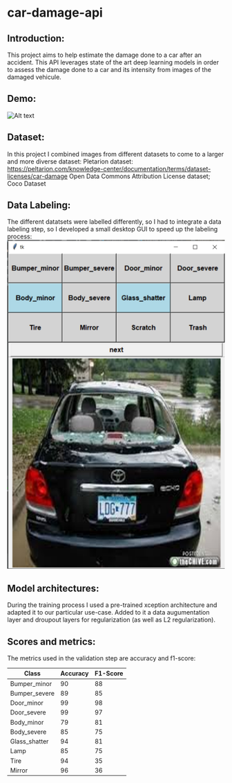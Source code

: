 # car-damage-api  
## Introduction:
This project aims to help estimate the damage done to a car after an accident.
This API leverages state of the art deep learning models in order to assess the damage done to a car and its intensity from images of the damaged vehicule.  
   
## Demo:
![Alt text](Demo.gif?raw=true "Display")

## Dataset:
In this project I combined images from different datasets to come to a larger and more diverse dataset:
Pletarion dataset: https://peltarion.com/knowledge-center/documentation/terms/dataset-licenses/car-damage
Open Data Commons Attribution License dataset;
Coco Dataset

## Data Labeling:
The different datatsets were labelled differently, so I had to integrate a data labeling step, so I developed a small desktop GUI to speed up the labeling process:
![Alt text](labeling_app.png?raw=true "Display")

## Model architectures:
During the training process I used a pre-trained xception architecture and adapted it to our particular use-case.
Added to it a data augumentation layer and droupout layers for regularization (as well as L2 regularization). 

## Scores and metrics:
The metrics used in the validation step are accuracy and f1-score:

| Class         | Accuracy | F1-Score |
|---------------|----------|----------|
| Bumper_minor  | 90       | 88       |
| Bumper_severe | 89       | 85       |
| Door_minor    | 99       | 98       |
| Door_severe   | 99       | 97       |
| Body_minor    | 79       | 81       |
| Body_severe   | 85       | 75       |
| Glass_shatter | 94       | 81       |
| Lamp          | 85       | 75       |
| Tire          | 94       | 35       |
| Mirror        | 96       | 36       |

